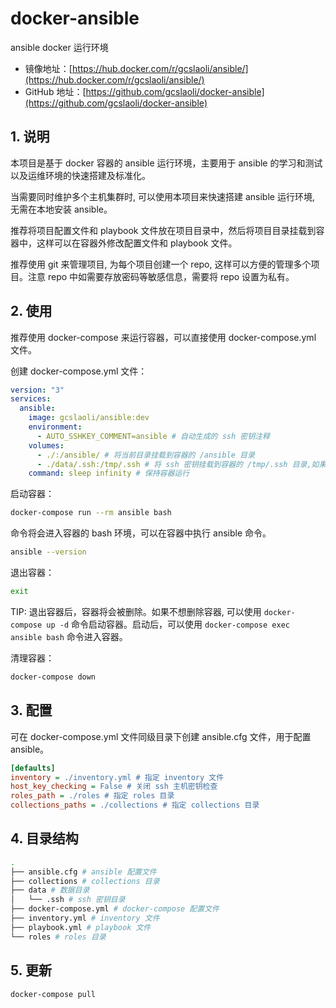# docker-ansible

ansible docker 运行环境

- 镜像地址：[https://hub.docker.com/r/gcslaoli/ansible/](https://hub.docker.com/r/gcslaoli/ansible/)
- GitHub 地址：[https://github.com/gcslaoli/docker-ansible](https://github.com/gcslaoli/docker-ansible)

## 1. 说明

本项目是基于 docker 容器的 ansible 运行环境，主要用于 ansible 的学习和测试以及运维环境的快速搭建及标准化。

当需要同时维护多个主机集群时, 可以使用本项目来快速搭建 ansible 运行环境, 无需在本地安装 ansible。

推荐将项目配置文件和 playbook 文件放在项目目录中，然后将项目目录挂载到容器中，这样可以在容器外修改配置文件和 playbook 文件。

推荐使用 git 来管理项目, 为每个项目创建一个 repo, 这样可以方便的管理多个项目。注意 repo 中如需要存放密码等敏感信息，需要将 repo 设置为私有。

## 2. 使用

推荐使用 docker-compose 来运行容器，可以直接使用 docker-compose.yml 文件。

创建 docker-compose.yml 文件：

```yaml
version: "3"
services:
  ansible:
    image: gcslaoli/ansible:dev
    environment:
      - AUTO_SSHKEY_COMMENT=ansible # 自动生成的 ssh 密钥注释
    volumes:
      - ./:/ansible/ # 将当前目录挂载到容器的 /ansible 目录
      - ./data/.ssh:/tmp/.ssh # 将 ssh 密钥挂载到容器的 /tmp/.ssh 目录,如果本地目录为空, 将会自动生成密钥
    command: sleep infinity # 保持容器运行
```

启动容器：

```bash
docker-compose run --rm ansible bash
```

命令将会进入容器的 bash 环境，可以在容器中执行 ansible 命令。

```bash
ansible --version
```

退出容器：

```bash
exit
```

TIP: 退出容器后，容器将会被删除。如果不想删除容器, 可以使用 `docker-compose up -d` 命令启动容器。启动后，可以使用 `docker-compose exec ansible bash` 命令进入容器。

清理容器：

```bash
docker-compose down
```

## 3. 配置

可在 docker-compose.yml 文件同级目录下创建 ansible.cfg 文件，用于配置 ansible。

```ini
[defaults]
inventory = ./inventory.yml # 指定 inventory 文件
host_key_checking = False # 关闭 ssh 主机密钥检查
roles_path = ./roles # 指定 roles 目录
collections_paths = ./collections # 指定 collections 目录
```

## 4. 目录结构

```bash
.
├── ansible.cfg # ansible 配置文件
├── collections # collections 目录
├── data # 数据目录
│   └── .ssh # ssh 密钥目录
├── docker-compose.yml # docker-compose 配置文件
├── inventory.yml # inventory 文件
├── playbook.yml # playbook 文件
└── roles # roles 目录
```

## 5. 更新

```bash
docker-compose pull
```

